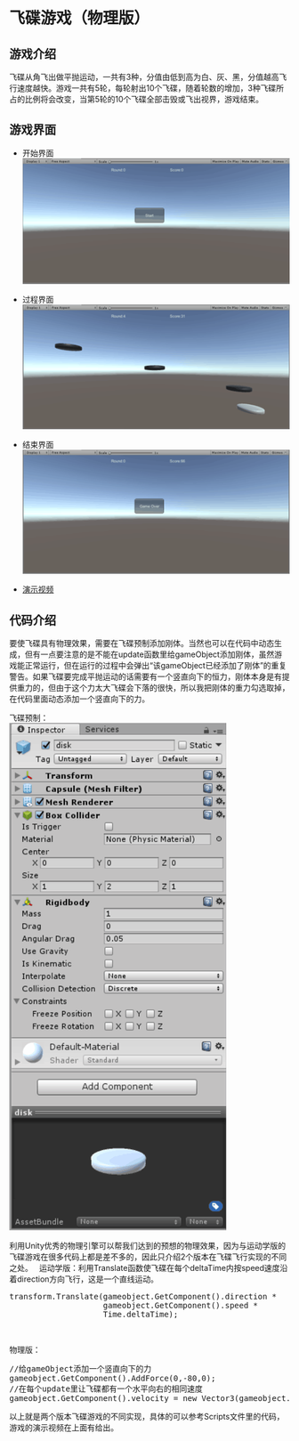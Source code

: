 <h1> 飞碟游戏（物理版）</h1>

游戏介绍
-------------
飞碟从角飞出做平抛运动，一共有3种，分值由低到高为白、灰、黑，分值越高飞行速度越快。游戏一共有5轮，每轮射出10个飞碟，随着轮数的增加，3种飞碟所占的比例将会改变，当第5轮的10个飞碟全部击毁或飞出视界，游戏结束。

游戏界面
-------------
+ 开始界面
![开始](https://raw.githubusercontent.com/MapleLai/Homework5/master/Screenshot/%E5%BC%80%E5%A7%8B.png)
+ 过程界面
![过程](https://raw.githubusercontent.com/MapleLai/Homework5/master/Screenshot/%E8%BF%87%E7%A8%8B.png)
+ 结束界面
![结束](https://raw.githubusercontent.com/MapleLai/Homework5/master/Screenshot/%E7%BB%93%E6%9D%9F.png)

+ [演示视频](https://pan.baidu.com/s/1EHGLDmmj22nl1ppwc7saDg)

代码介绍
----------------
要使飞碟具有物理效果，需要在飞碟预制添加刚体。当然也可以在代码中动态生成，但有一点要注意的是不能在update函数里给gameObject添加刚体，虽然游戏能正常运行，但在运行的过程中会弹出“该gameObject已经添加了刚体”的重复警告。如果飞碟要完成平抛运动的话需要有一个竖直向下的恒力，刚体本身是有提供重力的，但由于这个力太大飞碟会下落的很快，所以我把刚体的重力勾选取掉，在代码里面动态添加一个竖直向下的力。  

飞碟预制：    
![飞碟预制](https://raw.githubusercontent.com/MapleLai/Homework5/master/Screenshot/%E9%A3%9E%E7%A2%9F%E9%A2%84%E5%88%B6.png)  

利用Unity优秀的物理引擎可以帮我们达到的预想的物理效果，因为与运动学版的飞碟游戏在很多代码上都是差不多的，因此只介绍2个版本在飞碟飞行实现的不同之处。  
运动学版：利用Translate函数使飞碟在每个deltaTime内按speed速度沿着direction方向飞行，这是一个直线运动。  
<pre>transform.Translate(gameobject.GetComponent<Disk>().direction * 
                    gameobject.GetComponent<Disk>().speed * 
                    Time.deltaTime);</pre>  
物理版：
<pre>//给gameObject添加一个竖直向下的力
gameobject.GetComponent<Rigidbody>().AddForce(0,-80,0);
//在每个update里让飞碟都有一个水平向右的相同速度
gameobject.GetComponent<Rigidbody>().velocity = new Vector3(gameobject.GetComponent<Disk>().speed,0,0);</pre>  

以上就是两个版本飞碟游戏的不同实现，具体的可以参考Scripts文件里的代码，游戏的演示视频在上面有给出。
